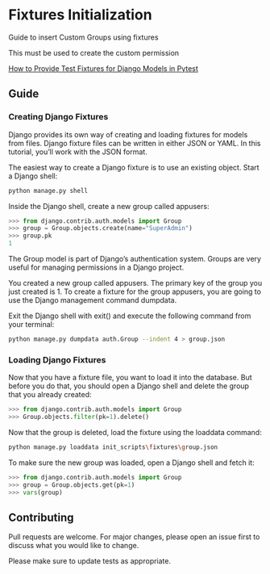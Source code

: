 # Fixtures Initialization

Guide to insert Custom Groups using fixtures

This must be used to create the custom permission

[How to Provide Test Fixtures for Django Models in Pytest](https://realpython.com/django-pytest-fixtures/ "Provide Text Fixtures")

## Guide


### Creating Django Fixtures

Django provides its own way of creating and loading fixtures for models from files. Django fixture files can be written in either JSON or YAML. In this tutorial, you’ll work with the JSON format.

The easiest way to create a Django fixture is to use an existing object. Start a Django shell:

```bash
python manage.py shell
```

Inside the Django shell, create a new group called appusers:

```python
>>> from django.contrib.auth.models import Group
>>> group = Group.objects.create(name="SuperAdmin")
>>> group.pk
1
```
The Group model is part of Django’s authentication system. Groups are very useful for managing permissions in a Django project.

You created a new group called appusers. The primary key of the group you just created is 1. To create a fixture for the group appusers, you are going to use the Django management command dumpdata.

Exit the Django shell with exit() and execute the following command from your terminal:

```bash
python manage.py dumpdata auth.Group --indent 4 > group.json
```

### Loading Django Fixtures
Now that you have a fixture file, you want to load it into the database. But before you do that, you should open a Django shell and delete the group that you already created:

```python
>>> from django.contrib.auth.models import Group
>>> Group.objects.filter(pk=1).delete()
```
Now that the group is deleted, load the fixture using the loaddata command:

```bash
python manage.py loaddata init_scripts\fixtures\group.json
```

To make sure the new group was loaded, open a Django shell and fetch it:
```python
>>> from django.contrib.auth.models import Group
>>> group = Group.objects.get(pk=1)
>>> vars(group)
```
## Contributing
Pull requests are welcome. For major changes, please open an issue first to discuss what you would like to change.

Please make sure to update tests as appropriate.

